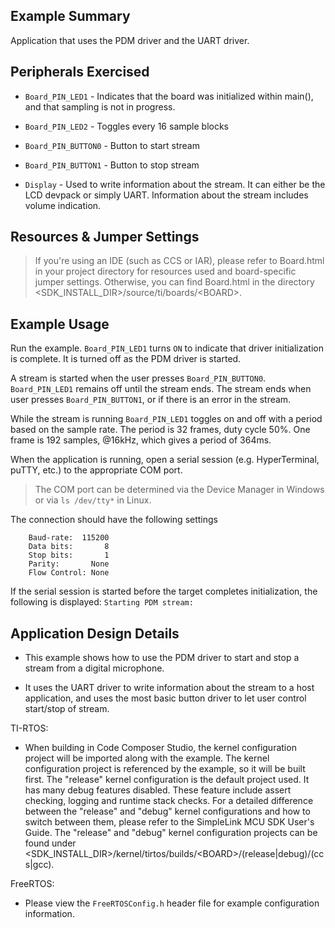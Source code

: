 ## Example Summary

Application that uses the PDM driver and the UART driver.

## Peripherals Exercised

* `Board_PIN_LED1` - Indicates that the board was initialized within main(),
and that sampling is not in progress.

* `Board_PIN_LED2` - Toggles every 16 sample blocks

* `Board_PIN_BUTTON0` - Button to start stream

* `Board_PIN_BUTTON1` - Button to stop stream

* `Display` - Used to write information about the stream. It can either be the
LCD devpack or simply UART. Information about the stream includes volume
indication.

## Resources & Jumper Settings

> If you're using an IDE (such as CCS or IAR), please refer to Board.html in
your project directory for resources used and board-specific jumper settings.
Otherwise, you can find Board.html in the directory
&lt;SDK_INSTALL_DIR&gt;/source/ti/boards/&lt;BOARD&gt;.


## Example Usage

Run the example. `Board_PIN_LED1` turns `ON` to indicate that driver
initialization is complete. It is turned off as the PDM driver is started.

A stream is started when the user presses `Board_PIN_BUTTON0`. `Board_PIN_LED1`
remains off until the stream ends. The stream ends when user presses
`Board_PIN_BUTTON1`, or if there is an error in the stream.

While the stream is running `Board_PIN_LED1` toggles on and off with a period
based on the sample rate. The period is 32 frames, duty cycle 50%. One frame is
192 samples, @16kHz, which gives a period of 364ms.

When the application is running, open a serial session (e.g. HyperTerminal,
puTTY, etc.) to the appropriate COM port.

> The COM port can be determined via the Device Manager in Windows or via
`ls /dev/tty*` in Linux.

The connection should have the following settings

```
    Baud-rate:  115200
    Data bits:       8
    Stop bits:       1
    Parity:       None
    Flow Control: None
```

If the serial session is started before the target completes initialization,
the following is displayed:
    `Starting PDM stream:`

## Application Design Details

* This example shows how to use the PDM driver to start and stop a stream from a
digital microphone.

* It uses the UART driver to write information about the stream
to a host application, and uses the most basic button driver to let user control
start/stop of stream.

TI-RTOS:

* When building in Code Composer Studio, the kernel configuration project will
be imported along with the example. The kernel configuration project is
referenced by the example, so it will be built first. The "release" kernel
configuration is the default project used. It has many debug features disabled.
These feature include assert checking, logging and runtime stack checks. For a
detailed difference between the "release" and "debug" kernel configurations and
how to switch between them, please refer to the SimpleLink MCU SDK User's
Guide. The "release" and "debug" kernel configuration projects can be found
under &lt;SDK_INSTALL_DIR&gt;/kernel/tirtos/builds/&lt;BOARD&gt;/(release|debug)/(ccs|gcc).

FreeRTOS:

* Please view the `FreeRTOSConfig.h` header file for example configuration
information.
